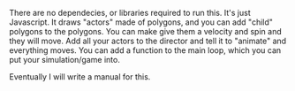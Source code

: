 There are no dependecies, or libraries required to run this. It's just Javascript. 
It draws "actors" made of polygons, and you can add "child" polygons to the polygons.  You can make give
them a velocity and spin and they will move.  Add all your actors to the director and tell it to "animate"
and everything moves.  You can add a function to the main loop, which you can put your simulation/game into.

Eventually I will write a manual for this.
